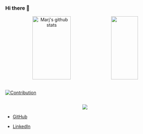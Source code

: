 ### Hi there 👋

<div align="center">
 <img width="49%" height="200em" src="https://github-readme-stats.vercel.app/api?username=marjciardullo&show_icons=true&count_private=true&hide=contribs&hide_border=true&title_color=00bfbf&icon_color=00bfbf&text_color=c9d1d9&bg_color=0d1117" alt="Marj's github stats" /> 
  <img width="41%" height="200em" src="https://github-readme-stats.vercel.app/api/top-langs/?username=Tilzen&layout=compact&https://github-readme-stats.vercel.app/api/top-langs/?username=marjciardullo&hide_border=true&exclude_repo=cpf-status-api,blackcodebrasil.github.io&hide_border=true&title_color=00bfbf&text_color=00bfbf&bg_color=0d1117&langs_count=15" />
</div>

##

[![Contribution](https://github-readme-activity-graph.cyclic.app/graph?username=marjciardullo&theme=gotham&hide_border=true&area=true)](https://github.com/ashutosh00710/github-readme-activity-graph)

##

<p align="center">
  <img src="https://github-profile-trophy.vercel.app/?username=marjciardullo&theme=dracula&row=2&no-bg=true&column=3&margin-w=15&margin-h=15" />
</p>

* [GitHub](https://github.com/marjciardullo)

* [LinkedIn](https://www.linkedin.com/in/marjorye-ciardullo/)


